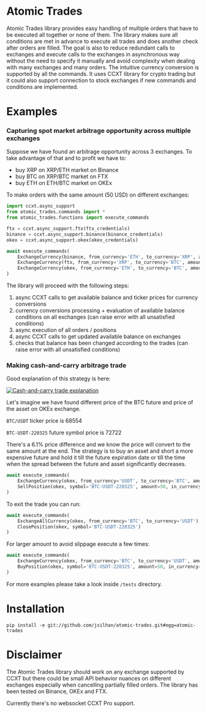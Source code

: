 # Atomic Trades

Atomic Trades library provides easy handling of multiple orders that have to be executed all together or none of them.
The library makes sure all conditions are met in advance to execute all trades and does another check after orders are filled. The goal is also to reduce redundant calls to exchanges and execute calls to the exchanges in asynchronous way without the need to specify it manually and avoid complexity when dealing with many exchanges and many orders. The intuitive currency conversion is supported by all the commands.
It uses CCXT library for crypto trading but it could also support connection to stock exchanges if new commands and conditions are implemented.


# Examples

### Capturing spot market arbitrage opportunity across multiple exchanges
Suppose we have found an arbitrage opportunity across 3 exchanges. To take advantage of that and to profit we have to:
* buy XRP on XRP/ETH market on Binance
* buy BTC on XRP/BTC market on FTX
* buy ETH on ETH/BTC market on OKEx

To make orders with the same amount (50 USD) on different exchanges:
```python
import ccxt.async_support
from atomic_trades.commands import *
from atomic_trades.functions import execute_commands

ftx = ccxt.async_support.ftx(ftx_credentials)
binance = ccxt.async_support.binance(binance_credentials)
okex = ccxt.async_support.okex(okex_credentials)

await execute_commands(
    ExchangeCurrency(binance, from_currency='ETH', to_currency='XRP', amount=50, in_currency='USD'),
    ExchangeCurrency(ftx, from_currency='XRP', to_currency='BTC', amount=50, in_currency='USD'),
    ExchangeCurrency(okex, from_currency='ETH', to_currency='BTC', amount=50, in_currency='USD')
)
```

The library will proceed with the following steps:
1. async CCXT calls to get available balance and ticker prices for currency conversions
2. currency conversions processing + evaluation of available balance conditions on all exchanges (can raise error with all unsatisfied conditions)
3. async execution of all orders / positions
4. async CCXT calls to get updated available balance on exchanges
5. checks that balance has been changed according to the trades (can raise error with all unsatisfied conditions)

### Making cash-and-carry arbitrage trade
Good explanation of this strategy is here:

[![Cash-and-carry trade explanation](https://img.youtube.com/vi/Udi8iWZAVg0/0.jpg)](https://www.youtube.com/watch?v=Udi8iWZAVg0)

Let's imagine we have found different price of the BTC future and price of the asset on OKEx exchange.

`BTC/USDT` ticker price is 68554

`BTC-USDT-220325` future symbol price is 72722

There's a 6.1% price difference and we know the price will convert to the same amount at the end.
The strategy is to buy an asset and short a more expensive future and hold it till the future expiration date or till the time when the spread between the future and asset significantly decreases.

```python
await execute_commands(
    ExchangeCurrency(okex, from_currency='USDT', to_currency='BTC', amount=50, in_currency='USDT'),
    SellPosition(okex, symbol='BTC-USDT-220325', amount=50, in_currency='USD')
)
```
To exit the trade you can run:
```python
await execute_commands(
    ExchangeAllCurrency(okex, from_currency='BTC', to_currency='USDT'),
    ClosePosition(okex, symbol='BTC-USDT-220325')
)
```
For larger amount to avoid slippage execute a few times:
```python
await execute_commands(
    ExchangeCurrency(okex, from_currency='BTC', to_currency='USDT', amount=50, in_currency='USDT'),
    BuyPosition(okex, symbol='BTC-USDT-220325', amount=50, in_currency='USDT')
)
```
For more examples please take a look inside `/tests` directory.

# Installation
`pip install -e git://github.com/jsilhan/atomic-trades.git#egg=atomic-trades`


# Disclaimer
The Atomic Trades library should work on any exchange supported by CCXT but there could be small API behavior nuances on different exchanges especially when cancelling partially filled orders. The library has been tested on Binance, OKEx and FTX.

Currently there's no websocket CCXT Pro support.
